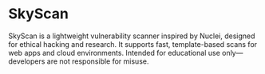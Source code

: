 # SkyScan
SkyScan is a lightweight vulnerability scanner inspired by Nuclei, designed for ethical hacking and research. It supports fast, template-based scans for web apps and cloud environments. Intended for educational use only—developers are not responsible for misuse.
